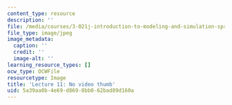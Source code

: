 ```yaml
---
content_type: resource
description: ''
file: /media/courses/3-021j-introduction-to-modeling-and-simulation-spring-2012/5a39aa0b4e69d8698bb062bad89d160a_No-Video-th.jpg
file_type: image/jpeg
image_metadata:
  caption: ''
  credit: ''
  image-alt: ''
learning_resource_types: []
ocw_type: OCWFile
resourcetype: Image
title: 'Lecture 11: No video thumb'
uid: 5a39aa0b-4e69-d869-8bb0-62bad89d160a
---
```

